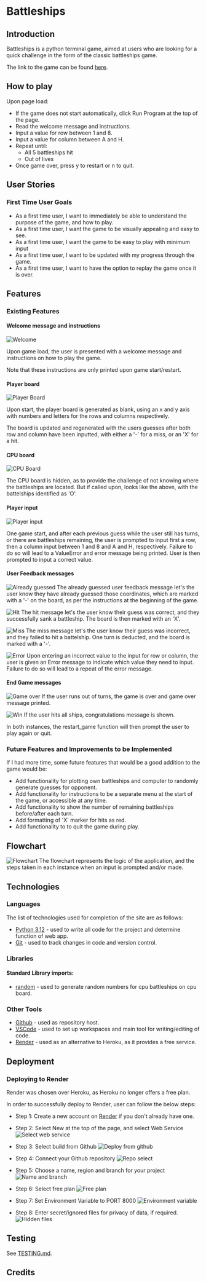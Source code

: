 # Battleships

## Introduction

Battleships is a python terminal game, aimed at users who are looking for a quick challenge in the form of the classic battleships game.

The link to the game can be found [here](https://battle-ships-69q8.onrender.com/).

## How to play

Upon page load:
- If the game does not start automatically, click Run Program at the top of the page.
- Read the welcome message and instructions.
- Input a value for row between 1 and 8.
- Input a value for column between A and H.
- Repeat until:
    - All 5 battleships hit
    - Out of lives
- Once game over, press y to restart or n to quit.

## User Stories

### First Time User Goals

- As a first time user, I want to immediately be able to understand the purpose of the game, and how to play.
- As a first time user, I want the game to be visually appealing and easy to see.
- As a first time user, I want the game to be easy to play with minimum input
- As a first time user, I want to be updated with my progress through the game.
- As a first time user, I want to have the option to replay the game once it is over.

## Features

### Existing Features

#### Welcome message and instructions

![Welcome](https://github.com/LcodeM/battle-ships/blob/main/documentation/welcome_message.png)

Upon game load, the user is presented with a welcome message and instructions on how to play the game. 

Note that these instructions are only printed upon game start/restart.

#### Player board

![Player Board](https://github.com/LcodeM/battle-ships/blob/main/documentation/player_board.png)

Upon start, the player board is generated as blank, using an x and y axis with numbers and letters for the rows and columns respectively.

The board is updated and regenerated with the users guesses after both row and column have been inputted, with either a '-' for a miss, or an 'X' for a hit.

#### CPU board

![CPU Board](https://github.com/LcodeM/battle-ships/blob/main/documentation/cpu_board.png)

The CPU board is hidden, as to provide the challenge of not knowing where the battleships are located. But if called upon, looks like the above, with the battelships identified as 'O'.

#### Player input

![Player input](https://github.com/LcodeM/battle-ships/blob/main/documentation/user_input.png)

One game start, and after each previous guess while the user still has turns, or there are battleships remaining, the user is prompted to input first a row, then a column input between 1 and 8 and A and H, respectively. Failure to do so will lead to a ValueError and error message being printed. User is then prompted to input a correct value.

#### User Feedback messages

![Already guessed](https://github.com/LcodeM/battle-ships/blob/main/documentation/already_guessed_message.png)
The already guessed user feedback message let's the user know they have already guessed those coordinates, which are marked with a '-' on the board, as per the instructions at the beginning of the game. 

![Hit](https://github.com/LcodeM/battle-ships/blob/main/documentation/hit_message.png)
The hit message let's the user know their guess was correct, and they successfully sank a battleship. The board is then marked with an 'X'.

![Miss](https://github.com/LcodeM/battle-ships/blob/main/documentation/miss_message.png)
The miss message let's the user know their guess was incorrect, and they failed to hit a battelship. One turn is deducted, and the board is marked with a '-'.

![Error](https://github.com/LcodeM/battle-ships/blob/main/documentation/error_message.png)
Upon entering an incorrect value to the input for row or column, the user is given an Error message to indicate which value they need to input. Failure to do so will lead to a repeat of the error message.

#### End Game messages

![Game over](https://github.com/LcodeM/battle-ships/blob/main/documentation/game_over_message.png)
If the user runs out of turns, the game is over and game over message printed. 

![Win](https://github.com/LcodeM/battle-ships/blob/main/documentation/congratulations_message.png)
If the user hits all ships, congratulations message is shown.

In both instances, the restart_game function will then prompt the user to play again or quit.


### Future Features and Improvements to be Implemented

If I had more time, some future features that would be a good addition to the game would be:

- Add functionality for plotting own battleships and computer to randomly generate guesses for opponent.
- Add functionality for instructions to be a separate menu at the start of the game, or accessible at any time.
- Add functionality to show the number of remaining battleships before/after each turn.
- Add formatting of 'X' marker for hits as red.
- Add functionality to to quit the game during play.

## Flowchart

![Flowchart](https://github.com/LcodeM/battle-ships/blob/main/documentation/flowchart_logic.png)
The flowchart represents the logic of the application, and the steps taken in each instance when an input is prompted and/or made.

## Technologies

### Languages

The list of technologies used for completion of the site are as follows:

- [Python 3.12](https://www.python.org/) - used to write all code for the project and determine function of web app.
- [Git](https://git-scm.com) - used to track changes in code and version control.

### Libraries

#### Standard Library imports:

- [random](https://docs.python.org/3/library/random.html) - used to generate random numbers for cpu battleships on cpu board.

### Other Tools

- [Github]() - used as repository host.
- [VSCode](https://code.visualstudio.com/) - used to set up workspaces and main tool for writing/editing of code.
- [Render](https://render.com/) - used as an alternative to Heroku, as it provides a free service.


## Deployment

### Deploying to Render

Render was chosen over Heroku, as Heroku no longer offers a free plan.

In order to successfully deploy to Render, user can follow the below steps:

- Step 1: Create a new account on [Render](https://render.com/) if you don't already have one.

- Step 2: Select New at the top of the page, and select Web Service
![Select web service]()

- Step 3: Select build from Github
![Deploy from github]()

- Step 4: Connect your Github repository
![Repo select]()

- Step 5: Choose a name, region and branch for your project
![Name and branch]()

- Step 6: Select free plan
![Free plan]()

- Step 7: Set Environment Variable to PORT 8000
![Environment variable]()

- Step  8: Enter secret/ignored files for privacy of data, if required.
![Hidden files]()



## Testing

See [TESTING.md]().

## Credits

